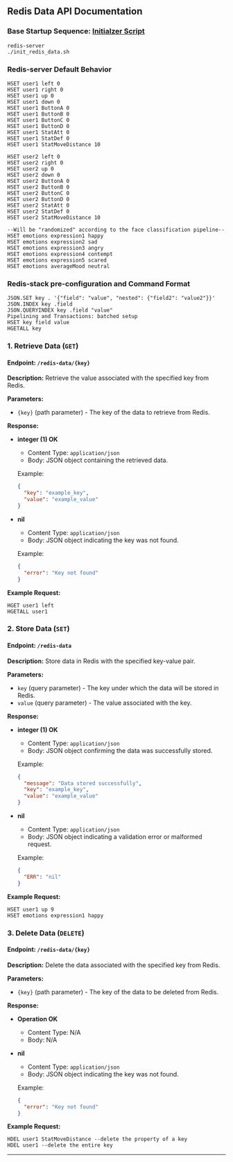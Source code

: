 ## Redis Data API Documentation

### Base Startup Sequence: [Initialzer Script]([https://github.com/user/repo/blob/branch/other_file.md](/blob/main/init_redis_data.sh))

```
redis-server
./init_redis_data.sh
```

### Redis-server Default Behavior

```
HSET user1 left 0
HSET user1 right 0
HSET user1 up 0
HSET user1 down 0
HSET user1 ButtonA 0
HSET user1 ButtonB 0
HSET user1 ButtonC 0
HSET user1 ButtonD 0
HSET user1 StatAtt 0
HSET user1 StatDef 0
HSET user1 StatMoveDistance 10

HSET user2 left 0
HSET user2 right 0
HSET user2 up 0
HSET user2 down 0
HSET user2 ButtonA 0
HSET user2 ButtonB 0
HSET user2 ButtonC 0
HSET user2 ButtonD 0
HSET user2 StatAtt 0
HSET user2 StatDef 0
HSET user2 StatMoveDistance 10

--Will be "randomized" according to the face classification pipeline--
HSET emotions expression1 happy
HSET emotions expression2 sad
HSET emotions expression3 angry
HSET emotions expression4 contempt
HSET emotions expression5 scared
HSET emotions averageMood neutral
```

### Redis-stack pre-configuration and Command Format

```
JSON.SET key . '{"field": "value", "nested": {"field2": "value2"}}'
JSON.INDEX key .field
JSON.QUERYINDEX key .field "value"
Pipelining and Transactions: batched setup
HSET key field value
HGETALL key
```

### 1. **Retrieve Data (`GET`)**

#### Endpoint: `/redis-data/{key}`

**Description:** Retrieve the value associated with the specified key from Redis.

**Parameters:**
- `{key}` (path parameter) - The key of the data to retrieve from Redis.

**Response:**
- **integer (1) OK**
  - Content Type: `application/json`
  - Body: JSON object containing the retrieved data.

  Example:
  ```json
  {
    "key": "example_key",
    "value": "example_value"
  }
  ```

- **nil**
  - Content Type: `application/json`
  - Body: JSON object indicating the key was not found.

  Example:
  ```json
  {
    "error": "Key not found"
  }
  ```

**Example Request:**
```
HGET user1 left
HGETALL user1
```

### 2. **Store Data (`SET`)**

#### Endpoint: `/redis-data`

**Description:** Store data in Redis with the specified key-value pair.

**Parameters:**
- `key` (query parameter) - The key under which the data will be stored in Redis.
- `value` (query parameter) - The value associated with the key.

**Response:**
- **integer (1) OK**
  - Content Type: `application/json`
  - Body: JSON object confirming the data was successfully stored.

  Example:
  ```json
  {
    "message": "Data stored successfully",
    "key": "example_key",
    "value": "example_value"
  }
  ```

- **nil**
  - Content Type: `application/json`
  - Body: JSON object indicating a validation error or malformed request.

  Example:
  ```json
  {
    "ERR": "nil"
  }
  ```

**Example Request:**
```
HSET user1 up 9
HSET emotions expression1 happy
```

### 3. **Delete Data (`DELETE`)**

#### Endpoint: `/redis-data/{key}`

**Description:** Delete the data associated with the specified key from Redis.

**Parameters:**
- `{key}` (path parameter) - The key of the data to be deleted from Redis.

**Response:**
- **Operation OK**
  - Content Type: N/A
  - Body: N/A

- **nil**
  - Content Type: `application/json`
  - Body: JSON object indicating the key was not found.

  Example:
  ```json
  {
    "error": "Key not found"
  }
  ```

**Example Request:**
```
HDEL user1 StatMoveDistance --delete the property of a key
HDEL user1 --delete the entire key
```

---
